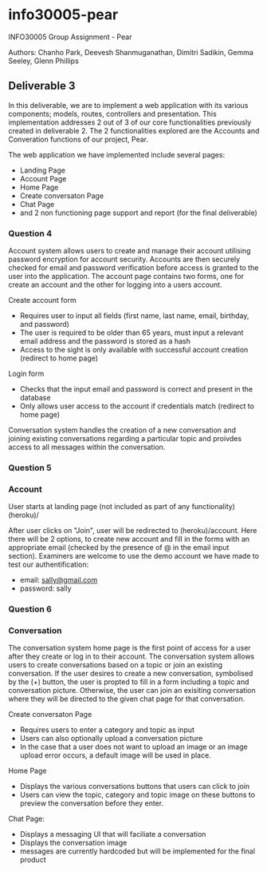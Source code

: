 # info30005-pear

INFO30005 Group Assignment - Pear

Authors: Chanho Park, Deevesh Shanmuganathan, Dimitri Sadikin, Gemma Seeley, Glenn Phillips

## Deliverable 3

In this deliverable, we are to implement a web application with its various components; models, routes, controllers and presentation.
This implementation addresses 2 out of 3 of our core functionalities previously created in deliverable 2. The 2 functionalities explored are the Accounts and Converation functions of our project, Pear.

The web application we have implemented include several pages:
  - Landing Page
  - Account Page
  - Home Page
  - Create conversaton Page
  - Chat Page
  - and 2 non functioning page support and report (for the final deliverable)
  
  
### Question 4

Account system allows users to create and manage their account utilising password encryption for account security. Accounts are then securely checked for email and password verification before access is granted to the user into the application. The account page contains two forms, one for create an account and the other for logging into a users account. 

Create account form 
  -	Requires user to input all fields (first name, last name, email, birthday, and password)
  -	The user is required to be older than 65 years, must input a relevant email address and the password is stored as a hash 
  -	Access to the sight is only available with successful account creation (redirect to home page)

Login form 
  -	Checks that the input email and password is correct and present in the database
  -	Only allows user access to the account if credentials match (redirect to home page)

Conversation system handles the creation of a new conversation and joining existing conversations regarding a particular topic and proivdes access to all messages within the conversation.

### Question 5
### Account
User starts at landing page (not included as part of any functionality)
(heroku)/ 

After user clicks on "Join", user will be redirected to (heroku)/account.
Here there will be 2 options, to create new account and fill in the forms with an appropriate email (checked by the presence of @ in the email input section). 
Examiners are welcome to use the demo account we have made to test our authentification:
  - email: sally@gmail.com
  - password: sally

### Question 6
### Conversation
The conversation system home page is the first point of access for a user after they create or log in to their account. The conversation system allows users to create conversations based on a topic or join an existing conversation. If the user desires to create a new conversation, symbolised by the (+) button, the user is propted to fill in a form including a topic and conversation picture. Otherwise, the user can join an exisiting conversation where they will be directed to the given chat page for that conversation. 

Create conversaton Page
  -	Requires users to enter a category and topic as input
  -	Users can also optionally upload a conversation picture
  -	In the case that a user does not want to upload an image or an image upload error occurs, a default image will be used in place.

Home Page
  -	Displays the various conversations buttons that users can click to join
  -	Users can view the topic, category and topic image on these buttons to preview the conversation before they enter.

Chat Page:
  -	Displays a messaging UI that will faciliate a conversation
  -	Displays the conversation image
  -	messages are currently hardcoded but will be implemented for the final product
